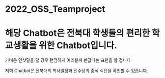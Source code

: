 # 2022_OSS_Teamproject

# 해당 Chatbot은 전북대 학생들의 편리한 학교생활을 위한 Chatbot입니다.

가벼운 인삿말을 할 경우 랜덤하게 여러분께 반갑다는 표현을 할 겁니다

저희 Chatbot은 전북대의 학사일정과 진수당의 중식 식단을 확인할 수 있습니다.
